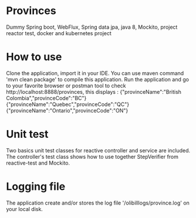 # Provinces
Dummy Spring boot, WebFlux, Spring data jpa, java 8, Mockito, project reactor test, docker and kubernetes project

# How to use
Clone the application, import it in your IDE. You can use maven command 'mvn clean package' to compile this application.
Run the application and go to your favorite browser or postman tool to check http://localhost:8888/provinces, this displays :
{"provinceName":"British Colombia","provinceCode":"BC"}
{"provinceName":"Quebec","provinceCode":"QC"}
{"provinceName":"Ontario","provinceCode":"ON"}

# Unit test
Two basics unit test classes for reactive controller and service are included.
The controller's test class shows how to use together StepVerifier from reactive-test and Mockito.

# Logging file
The application create and/or stores the log file '/olibilllogs/province.log' on your local disk. 
